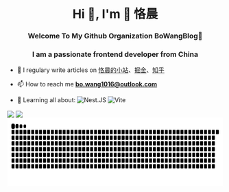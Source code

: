 <h1 align="center">Hi 👋, I'm  🙋‍ 恪晨</h1> 

<h3 align="center"> Welcome To My Github Organization BoWangBlog👋  </h3>

<h3 align="center">I am a passionate frontend developer from China</h3>

- 📝 I regulary write articles on [恪晨的小站](https://blog.wangboweb.site)、[掘金](https://juejin.cn/user/2049145403882430)、[知乎](https://www.zhihu.com/people/ke-chen-6-83)

- 📫 How to reach me **bo.wang1016@outlook.com**

- 🌱 Learning all about:
  ![Nest.JS](https://img.shields.io/badge/-Nest.JS-black?style=plastic&logo=Nest.js) 
  ![Vite](https://img.shields.io/badge/-Vite-c7b198?style=plastic&logo=Vite)
  
<div style="display: inline">
  <img src="https://github-readme-stats.vercel.app/api?username=bowang816&show_icons=true&theme=tokyonight" height="150" align="center"/>
  <img src="https://github-readme-stats.vercel.app/api/top-langs/?username=bowang816&layout=compact&theme=dracula" height="150" align="center"/>
</div>

<img src="https://github.com/BoWang816/Weekly/blob/output/github-snake.svg" height="160" align="center"/>

